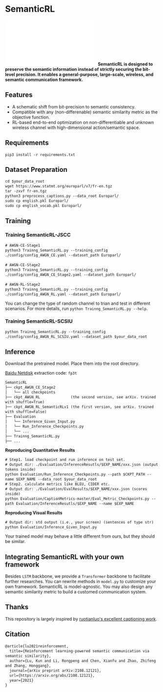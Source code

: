 # SemanticRL


![](./SemCom.pdf)
**SemanticRL is designed to preserve the semantic information instead of strictly securing the bit-level precision. It enables a general-purpose, large-scale, wireless, and semantic communication framework.**

## Features
+ A schematic shift from bit-precision to semantic consistency.
+ Compatible with any (non-differenable) semantic similarity metric as the objective function.
+ RL-based end-to-end optimization on non-differentiable and unknown wireless channel with high-dimensional action/semantic space.


## Requirements
```
pip3 install -r requirements.txt
```


## Dataset Preparation
```
cd $your_data_root
wget https://www.statmt.org/europarl/v7/fr-en.tgz
tar -zxvf fr-en.tgz   
python3 preprocess_captions.py --data_root Europarl/
sudo cp english.pkl Europarl/
sudo cp english_vocab.pkl Europarl/
```

## Training

### Training SemanticRL-JSCC

```
# AWGN-CE-Stage1
python3 Trainng_SemanticRL.py --training_config ./config/config_AWGN_CE.yaml --dataset_path Europarl/

# AWGN-CE-Stage2
python3 Trainng_SemanticRL.py --training_config ./config/config_AWGN_CE_Stage2.yaml --dataset_path Europarl/

# AWGN-RL-Stage2
python3 Trainng_SemanticRL.py --training_config ./config/config_AWGN_RL.yaml --dataset_path Europarl/
```

You can change the type of random channel to trian and test in different scenarios. For more details, run `python Trainng_SemanticRL.py --help`.


### Training SemanticRL-SCSIU
```
python Trainng_SemanticRL.py --training_config ./config/config_AWGN_RL_SCSIU.yaml --dataset_path $your_data_root
```

## Inference

Download the pretrained model. Place them into the root directory.

[Baidu Netdisk](https://pan.baidu.com/s/1wJ8ZFXyGugnqK1r_DhDkCw) extraction code: `fp3t`
 

```
SemanticRL
├── ckpt_AWGN_CE_Stage2
│   └── all checkpoints
├── ckpt_AWGN_RL 			  (the second version, see arXiv. trained with shuffle=True)
├── ckpt_AWGN_RL_SemanticRLv1 (the first version, see arXiv. trained with shuffle=False)
├── Evaluation
│   └── Inference_Given_Input.py
│   └── Run_Inference_Checkpoints.py
│   └── ...
├── Trainng_SemanticRL.py
├── ...
```	

**Reproducing Quantitative Results**

```
# Step1. load checkpoint and run inference on test set. 
# Output dir: ./Evaluation/InferenceResutls/$EXP_NAME/xxx.json (output tokens inside)
python Evaluation/Run_Inference_Checkpoints.py --path $CKPT_PATH --name $EXP_NAME --data_root $your_data_root
# Step2. calculate metrics like BLEU, CIDER etc.
# Output dir: ./Evaluation/EvalResults/$EXP_NAME/xxx.json (scores inside)
python Evaluation/CaptionMetrics-master/Eval_Metric_Checkpoints.py --path Evaluation/InferenceResutls/$EXP_NAME --name $EXP_NAME
```

**Reproducing Visual Results**

```
# Output dir: std output (i.e., your screen) (sentences of type str)
python Evaluation/Inference_Given_Input.py
```

Your trained model may behave a little different from ours, but they should be similar.


## Integrating SemanticRL with your own framework

Besides `LSTM` backbone, we provide a `Transformer` backbone to facilitate further researches. You can rewrite methods in `model.py` to customize your own framework. SemanticRL is model-agnostic. You may also design any semantic similarity metric to build a customed communication system.


## Thanks

This repository is largely inspired by [ruotianluo's excellent captioning work](https://github.com/ruotianluo/ImageCaptioning.pytorch).


## Citation
```
@article{lu2021reinforcement,
  title={Reinforcement learning-powered semantic communication via semantic similarity},
  author={Lu, Kun and Li, Rongpeng and Chen, Xianfu and Zhao, Zhifeng and Zhang, Honggang},
  journal={arXiv preprint arXiv:2108.12121},
  url={https://arxiv.org/abs/2108.12121},
  year={2021}
}
```





